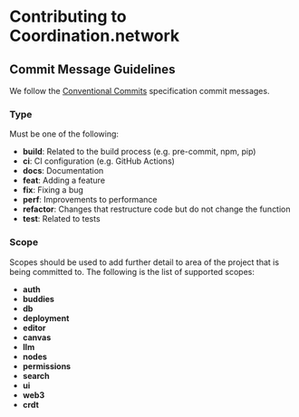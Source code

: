 # Contributing to Coordination.network

## Commit Message Guidelines

We follow the [Conventional Commits](https://www.conventionalcommits.org/en/v1.0.0/) specification commit messages.

### Type

Must be one of the following:

- **build**: Related to the build process (e.g. pre-commit, npm, pip)
- **ci**: CI configuration (e.g. GitHub Actions)
- **docs**: Documentation
- **feat**: Adding a feature
- **fix**: Fixing a bug
- **perf**: Improvements to performance
- **refactor**: Changes that restructure code but do not change the function
- **test**: Related to tests

### Scope

Scopes should be used to add further detail to area of the project that is being committed to. The following is the list of supported scopes:

- **auth**
- **buddies**
- **db**
- **deployment**
- **editor**
- **canvas**
- **llm**
- **nodes**
- **permissions**
- **search**
- **ui**
- **web3**
- **crdt**
